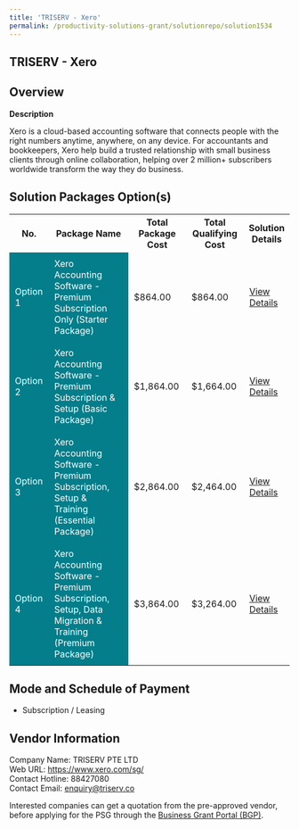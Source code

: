 ```yaml
---
title: 'TRISERV - Xero'
permalink: /productivity-solutions-grant/solutionrepo/solution1534
---
```


## TRISERV - Xero

## Overview

**Description**

Xero is a cloud-based accounting software that connects people with the right numbers anytime, anywhere, on any device. For accountants and bookkeepers, Xero help build a trusted relationship with small business clients through online collaboration, helping over 2 million+ subscribers worldwide transform the way they do business.

## Solution Packages Option(s)

<table>
<tr>
<th><b>No.</b></th>
<th><b>Package Name</b></th>
<th><b>Total Package Cost</b></th>
<th><b>Total Qualifying Cost</b></th>
<th><b>Solution Details</b></th>
</tr>
<tr>
<td style='padding: 10px; background-color: #037E8A; color: #FFFFFF;'>Option 1</td>
<td style='padding: 10px; background-color: #037E8A; color: #FFFFFF;'>Xero Accounting Software - Premium Subscription Only (Starter Package)</td>
<td style='padding: 10px;'>$864.00</td>
<td style='padding: 10px;'>$864.00</td>
<td style='padding: 10px;'><a href='/images/psg/Triserv_Xero_18012024_Desensitised_Annex3_Part1.pdf' target='_blank'>View Details</a></td>
</tr>
<tr>
<td style='padding: 10px; background-color: #037E8A; color: #FFFFFF;'>Option 2</td>
<td style='padding: 10px; background-color: #037E8A; color: #FFFFFF;'>Xero Accounting Software - Premium Subscription & Setup (Basic Package)</td>
<td style='padding: 10px;'>$1,864.00</td>
<td style='padding: 10px;'>$1,664.00</td>
<td style='padding: 10px;'><a href='/images/psg/Triserv_Xero_18012024_Desensitised_Annex3_Part2.pdf' target='_blank'>View Details</a></td>
</tr>
<tr>
<td style='padding: 10px; background-color: #037E8A; color: #FFFFFF;'>Option 3</td>
<td style='padding: 10px; background-color: #037E8A; color: #FFFFFF;'>Xero Accounting Software - Premium Subscription, Setup & Training (Essential Package)</td>
<td style='padding: 10px;'>$2,864.00</td>
<td style='padding: 10px;'>$2,464.00</td>
<td style='padding: 10px;'><a href='/images/psg/Triserv_Xero_18012024_Desensitised_Annex3_Part3.pdf' target='_blank'>View Details</a></td>
</tr>
<tr>
<td style='padding: 10px; background-color: #037E8A; color: #FFFFFF;'>Option 4</td>
<td style='padding: 10px; background-color: #037E8A; color: #FFFFFF;'>Xero Accounting Software - Premium Subscription, Setup, Data Migration & Training (Premium Package)</td>
<td style='padding: 10px;'>$3,864.00</td>
<td style='padding: 10px;'>$3,264.00</td>
<td style='padding: 10px;'><a href='/images/psg/Triserv_Xero_18012024_Desensitised_Annex3_Part4.pdf' target='_blank'>View Details</a></td>
</tr>
</table>

## Mode and Schedule of Payment

 - Subscription / Leasing

## Vendor Information

 Company Name: TRISERV PTE LTD<br>Web URL: https://www.xero.com/sg/ <br>Contact Hotline: 88427080 <br>Contact Email: enquiry@triserv.co <br>

Interested companies can get a quotation from the pre-approved vendor, before applying for the PSG through the <a href='https://www.businessgrants.gov.sg/' target='_blank' rel='noopener'>Business Grant Portal (BGP)</a>.

<script src="/jquery/resize-tables.js"></script>

